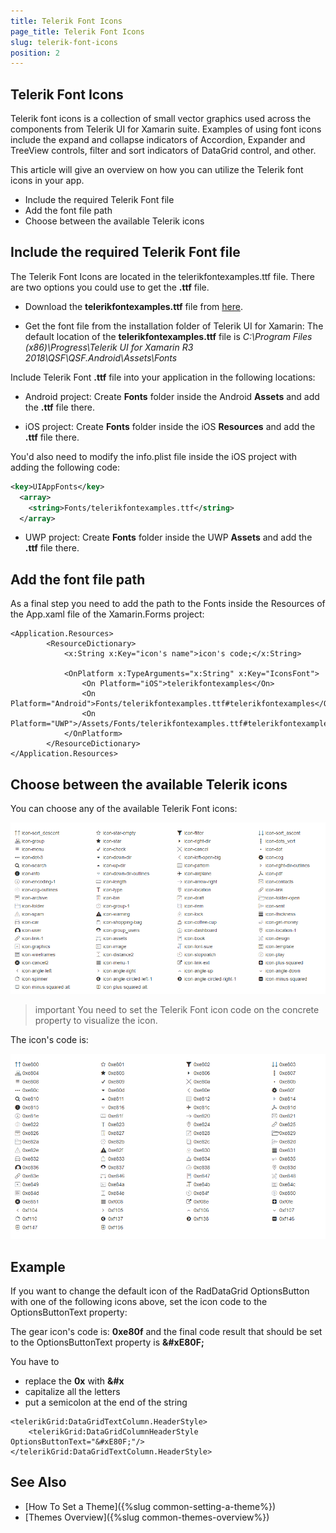 ```yaml
---
title: Telerik Font Icons
page_title: Telerik Font Icons
slug: telerik-font-icons
position: 2
---
```


## Telerik Font Icons

Telerik font icons is a collection of small vector graphics used across the components from Telerik UI for Xamarin suite. Examples of using font icons include the expand and collapse indicators of Accordion, Expander and TreeView controls, filter and sort indicators of DataGrid control, and other.

This article will give an overview on how you can utilize the Telerik font icons in your app. 

* Include the required Telerik Font file
* Add the font file path
* Choose between the available Telerik icons


## Include the required Telerik Font file

The Telerik Font Icons are located in the telerikfontexamples.ttf file. There are two options you could use to get the **.ttf** file.

* Download the **telerikfontexamples.ttf** file from [here](https://github.com/telerik/telerik-xamarin-forms-samples/blob/master/_Samples%20Application/QSF.Android/Assets/Fonts/telerikfontexamples.ttf).

* Get the font file from the installation folder of Telerik UI for Xamarin: The default location of the **telerikfontexamples.ttf** file is *C:\Program Files (x86)\Progress\Telerik UI for Xamarin R3 2018\QSF\QSF.Android\Assets\Fonts*

Include Telerik Font **.ttf** file into your application in the following locations:

* Android project: Create **Fonts** folder inside the Android **Assets** and add the **.ttf** file there. 

* iOS project: Create **Fonts** folder inside the iOS **Resources** and add the **.ttf** file there.

You'd also need to modify the info.plist file inside the iOS project with adding the following code:

```xml
<key>UIAppFonts</key>
  <array>
    <string>Fonts/telerikfontexamples.ttf</string>
  </array>
```

* UWP project: Create **Fonts** folder inside the UWP **Assets** and add the **.ttf** file there.


## Add the font file path

As a final step you need to add the path to the Fonts inside the Resources of the App.xaml file of the Xamarin.Forms project:

```XAML
<Application.Resources>
        <ResourceDictionary>
            <x:String x:Key="icon's name">icon's code;</x:String>

            <OnPlatform x:TypeArguments="x:String" x:Key="IconsFont">
                <On Platform="iOS">telerikfontexamples</On>
                <On Platform="Android">Fonts/telerikfontexamples.ttf#telerikfontexamples</On>
                <On Platform="UWP">/Assets/Fonts/telerikfontexamples.ttf#telerikfontexamples</On>
            </OnPlatform>
        </ResourceDictionary>
</Application.Resources>
```

## Choose between the available Telerik icons

You can choose any of the available Telerik Font icons: 

![Telerik Font Icons](images/telerik-font-icons.png)

>important You need to set the Telerik Font icon code on the concrete property to visualize the icon. 

The icon's code is:

![Telerik Font Icons Code](images/telerik-font-icons-codes.png)

## Example

If you want to change the default icon of the RadDataGrid OptionsButton with one of the following icons above, set the icon code to the OptionsButtonText property:

The gear icon's code is: **0xe80f** and the final code result that should be set to the OptionsButtonText property is **&amp;#xE80F;**

You have to 
* replace the **0x** with **&#x** 
* capitalize all the letters
* put a semicolon at the end of the string

```XAML
<telerikGrid:DataGridTextColumn.HeaderStyle>
    <telerikGrid:DataGridColumnHeaderStyle OptionsButtonText="&#xE80F;"/>
</telerikGrid:DataGridTextColumn.HeaderStyle>
```

## See Also

* [How To Set a Theme]({%slug common-setting-a-theme%})
* [Themes Overview]({%slug common-themes-overview%})
